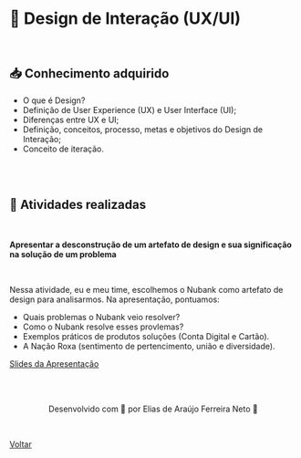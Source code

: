 <h1 id="topico1"> 🎨 Design de Interação (UX/UI) </h1>

<br>

<h2> 📥 Conhecimento adquirido </h2>

- O que é Design?
- Definição de User Experience (UX) e User Interface (UI);
- Diferenças entre UX e UI;
- Definição, conceitos, processo, metas e objetivos do Design de Interação;
- Conceito de iteração.

<br><br>

<h2> 📝 Atividades realizadas </h2>

<br>

<strong>Apresentar a desconstrução de um artefato de design e sua significação na solução de um problema </strong>

<br>

<p>Nessa atividade, eu e meu time, escolhemos o Nubank como artefato de design para analisarmos. Na apresentação, pontuamos: </p>
<ul>
  <li>Quais problemas o Nubank veio resolver?</li>
  <li>Como o Nubank resolve esses provlemas?</li>
  <li>Exemplos práticos de produtos soluções (Conta Digital e Cartão).</li>
  <li>A Nação Roxa (sentimento de pertencimento, união e diversidade).</li>
</ul>

<a href="https://www.canva.com/design/DAE7oZy9i9g/GSCnf5zW89llxs26OFRIgQ/view?utm_content=DAE7oZy9i9g&utm_campaign=designshare&utm_medium=link&utm_source=publishsharelink">Slides da Apresentação</a>

<br>
<br>

<p align="center"> Desenvolvido com 💜 por Elias de Araújo Ferreira Neto 👋 <p>

<br>

<a href="./stage01.md">Voltar</a>
